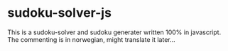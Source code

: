 # sudoku-solver-js
This is a sudoku-solver and sudoku generater written 100% in javascript. The commenting is in norwegian, might translate it later... 
